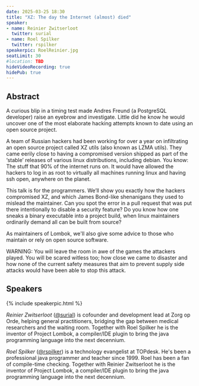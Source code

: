 ```yaml
---
date: 2025-03-25 18:30
title: "XZ: The day the Internet (almost) died"
speaker:
- name: Reinier Zwitserloot
  twitter: surial
- name: Roel Spilker
  twitter: rspilker
speakerpic: RoelReinier.jpg
seatLimit: 30
#location: TBD
hideVideoRecording: true
hidePub: true
---
```


## Abstract

A curious blip in a timing test made Andres Freund (a PostgreSQL developer) raise an eyebrow and investigate. Little did he know he would uncover one of the most elaborate hacking attempts known to date using an open source project.

A team of Russian hackers had been working for over a year on infiltrating an open source project called XZ utils (also known as LZMA utils). They came eerily close to having a compromised version shipped as part of the ‘stable’ releases of various linux distributions, including debian. You know: The stuff that 90% of the internet runs on. It would have allowed the hackers to log in as root to virtually all machines running linux and having ssh open, anywhere on the planet.

This talk is for the programmers. We’ll show you exactly how the hackers compromised XZ, and which James Bond-like shenanigans they used to mislead the maintainer. Can you spot the error in a pull request that was put there intentionally to disable a security feature? Do you know how one sneaks a binary executable into a project build, when linux maintainers ordinarily demand all can be built from source?

As maintainers of Lombok, we'll also give some advice to those who maintain or rely on open source software.

WARNING: You will leave the room in awe of the games the attackers played. You will be scared witless too; how close we came to disaster and how none of the current safety measures that aim to prevent supply side attacks would have been able to stop this attack.

## Speakers

{% include speakerpic.html %}

_Reinier Zwitserloot_ ([@surial](https://twitter.com/surial)) is cofounder and development lead at Zorg op Orde,
helping general practitioners, bridging the gap between medical researchers and the
waiting room. Together with Roel Spilker he is the inventor of Project Lombok, a
compiler/IDE plugin to bring the java programming language into the next
decennium.

_Roel Spilker_ ([@rspilker](https://twitter.com/rspilker)) is a technology evangelist at TOPdesk. He's been a professional
java programmer and teacher since 1999. Roel has been a fan of compile-time
checking. Together with Reinier Zwitserloot he is the inventor of Project
Lombok, a compiler/IDE plugin to bring the java programming language into
the next decennium.

